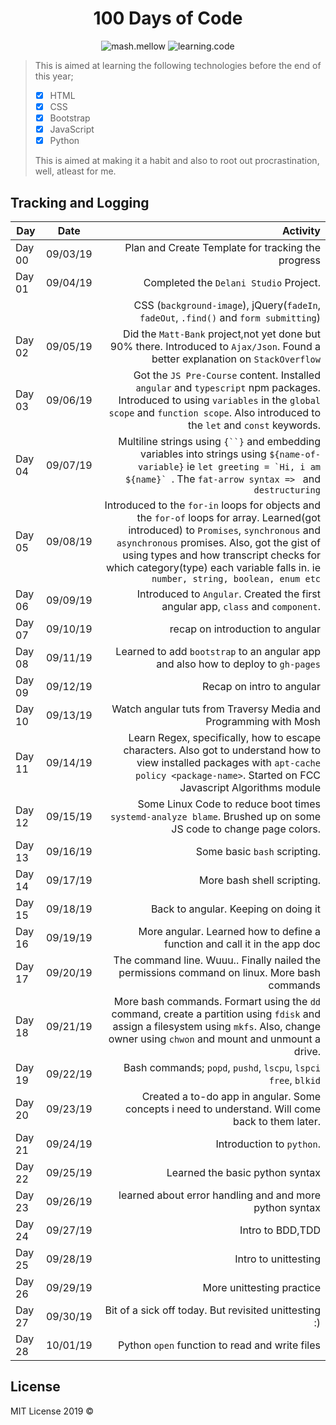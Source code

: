 <div id="heading" align="center">

# **100 Days of Code**

</div>

<div id="badges" align="center">

![mash.mellow](https://img.shields.io/badge/%3C%2F%3E%20with%20%E2%99%A5%20by-mash.mellow-%23e30000.svg) ![learning.code](https://img.shields.io/badge/100_days-code-success.svg)


</div>

>This is aimed at learning the following technologies before the end of this year;
>
> - [x] HTML
> - [x] CSS
> - [x] Bootstrap
> - [x] JavaScript
> - [x] Python
>
>This is aimed at making it a habit and also to root out procrastination, well, atleast for me.

## Tracking and Logging

| Day         | Date          | Activity          |
| ----------- | :-----------: | ---------------: |
| Day 00 | 09/03/19 | Plan and Create Template for tracking the progress|
| Day 01      | 09/04/19      | Completed the ``Delani Studio`` Project.    |
|             |               |CSS (``background-image``), jQuery(``fadeIn``, ``fadeOut``, ``.find()`` and ``form submitting``)     |
| Day 02 | 09/05/19 | Did the ``Matt-Bank`` project,not yet done but 90% there. Introduced to ``Ajax/Json``. Found a better explanation on ``StackOverflow`` |
| Day 03  | 09/06/19  | Got the ``JS Pre-Course`` content. Installed ``angular`` and ``typescript`` npm packages. Introduced to using `variables` in the `global scope` and `function scope`. Also introduced to the ``let`` and ``const`` keywords. |
| Day 04  | 09/07/19 |  Multiline strings using ` {``} ` and embedding variables into strings using ``${name-of-variable}`` ie ``let greeting = `Hi, i am ${name}` ``. The ``fat-arrow syntax => `` and ``destructuring`` |
| Day 05  | 09/08/19  | Introduced to the ``for-in`` loops for objects and the ``for-of`` loops for array. Learned(got introduced) to ``Promises``, ``synchronous`` and ``asynchronous`` promises. Also, got the gist of using types and how transcript checks for which category(type) each variable falls in. ie ``number, string, boolean, enum etc``|
| Day 06  | 09/09/19  | Introduced to `Angular`. Created the first angular app, `class` and `component`. |
| Day 07  | 09/10/19  | recap on introduction to angular  |
| Day 08  | 09/11/19  | Learned to add `bootstrap` to an angular app and also how to deploy to `gh-pages` |
| Day 09  | 09/12/19  | Recap on intro to angular |
| Day 10  | 09/13/19  | Watch angular tuts from Traversy Media and Programming with Mosh |
|	Day 11	| 09/14/19	| Learn Regex, specifically, how to escape characters. Also got to understand how to view installed packages with `apt-cache policy <package-name>`. Started on FCC Javascript Algorithms module	|
| Day 12  | 09/15/19  | Some Linux Code to reduce boot times `systemd-analyze blame`. Brushed up on some JS code to change page colors. |
| Day 13  | 09/16/19  | Some basic `bash` scripting.  |
| Day 14  | 09/17/19  | More bash shell scripting. |
|	Day 15	| 09/18/19	| Back to  angular. Keeping on doing it	|
|	Day 16	| 09/19/19	| More angular. Learned how to define a function and call it in the app doc |
| Day 17	| 09/20/19	| The command line. Wuuu.. Finally nailed the permissions command on linux. More bash commands	|
|	Day 18	| 09/21/19	| More bash commands. Formart using the `dd` command, create a partition using `fdisk` and assign a filesystem using `mkfs`. Also, change owner using `chwon` and mount and unmount a drive. 	|
|	Day 19	|	09/22/19	| Bash commands; `popd`, `pushd`, `lscpu`, `lspci` `free`, `blkid`	|
|	Day 20 	| 09/23/19	| Created a to-do app in angular. Some concepts i need to understand. Will come back to them later. |
| Day 21  | 09/24/19  | Introduction to `python`. |
| Day 22  | 09/25/19  | Learned the basic python syntax |
| Day 23  | 09/26/19  | learned about error handling and and more python syntax |
| Day 24  | 09/27/19  | Intro to BDD,TDD  |
| Day 25	| 09/28/19	| Intro to unittesting |
| Day 26	| 09/29/19	| More unittesting practice	|
| Day 27	| 09/30/19	| Bit of a sick off today. But revisited unittesting :)	|
| Day 28  | 10/01/19  | Python `open` function to read and write files  |

## License
MIT License 2019 ©